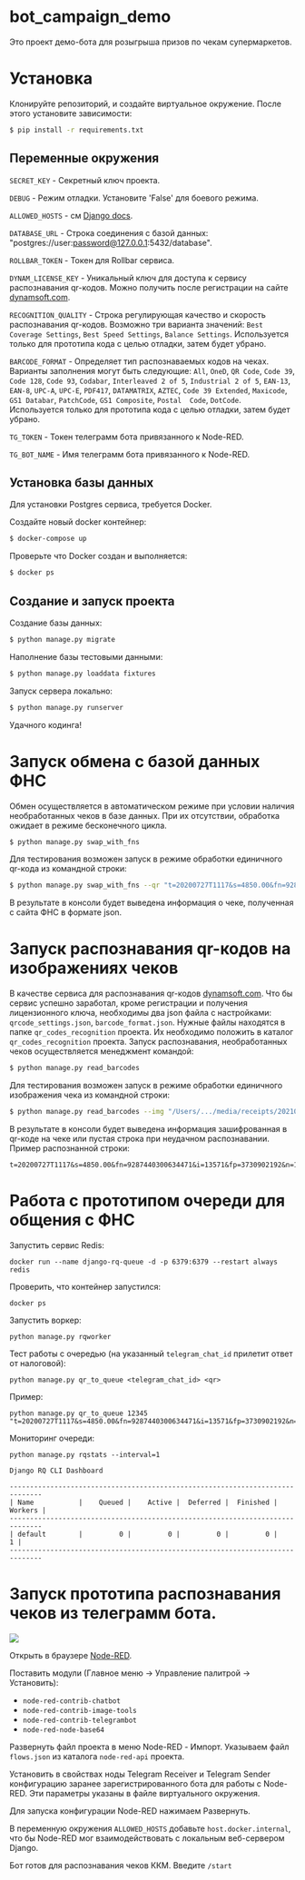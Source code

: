 # bot_campaign_demo

Это проект демо-бота для розыгрыша призов по чекам супермаркетов.

# Установка

Клонируйте репозиторий, и создайте виртуальное окружение. После этого установите зависимости:

```bash
$ pip install -r requirements.txt
```

## Переменные окружения

`SECRET_KEY` - Секретный ключ проекта.

`DEBUG` - Режим отладки. Установите 'False' для боевого режима.

`ALLOWED_HOSTS` - см [Django docs](https://docs.djangoproject.com/en/3.1/ref/settings/#allowed-hosts).

`DATABASE_URL` - Строка соединения с базой данных: "postgres://user:password@127.0.0.1:5432/database".

`ROLLBAR_TOKEN` - Токен для Rollbar сервиса.

`DYNAM_LICENSE_KEY` - Уникальный ключ для доступа к сервису распознавания qr-кодов. Можно получить после регистрации на сайте [dynamsoft.com](https://www.dynamsoft.com).

`RECOGNITION_QUALITY` - Строка регулирующая качество и скорость распознавания qr-кодов. Возможно три варианта значений: `Best Coverage Settings`, `Best Speed Settings`, `Balance Settings`. Используется только для прототипа кода с целью отладки, затем будет убрано.

`BARCODE_FORMAT` - Определяет тип распознаваемых кодов на чеках. Варианты заполнения могут быть следующие: `All`, `OneD`, `QR Code`, `Code 39`, `Code 128`, `Code 93`, `Codabar`, `Interleaved 2 of 5`, `Industrial 2 of 5`, `EAN-13`, `EAN-8`, `UPC-A`, `UPC-E`, `PDF417`, `DATAMATRIX`, `AZTEC`, `Code 39 Extended`, `Maxicode`, `GS1 Databar`, `PatchCode`, `GS1 Composite`, `Postal  Code`, `DotCode`. Используется только для прототипа кода с целью отладки, затем будет убрано.

`TG_TOKEN` - Токен телеграмм бота привязанного к Node-RED.

`TG_BOT_NAME` - Имя телеграмм бота привязанного к Node-RED.


## Установка базы данных

Для установки Postgres сервиса, требуется Docker.

Создайте новый docker контейнер:

```bash
$ docker-compose up
```

Проверьте что Docker создан и выполняется:

```bash
$ docker ps
```

## Создание и запуск проекта

Создание базы данных:

```bash
$ python manage.py migrate
```
Наполнение базы тестовыми данными:

```bash
$ python manage.py loaddata fixtures
```

Запуск сервера локально:

```bash
$ python manage.py runserver
```

Удачного кодинга!


# Запуск обмена с базой данных ФНС

Обмен осуществляется в автоматическом режиме при условии наличия необработанных чеков в базе данных. При их отсутствии, обработка ожидает в режиме бесконечного цикла.

```bash
$ python manage.py swap_with_fns
```

Для тестирования возможен запуск в режиме обработки единичного qr-кода из командной строки:

```bash
$ python manage.py swap_with_fns --qr "t=20200727T1117&s=4850.00&fn=9287440300634471&i=13571&fp=3730902192&n=1"
```
В результате в консоли будет выведена информация о чеке, полученная с сайта ФНС в формате json.


# Запуск распознавания qr-кодов на изображениях чеков

В качестве сервиса для распознавания qr-кодов [dynamsoft.com](https://www.dynamsoft.com). Что бы сервис успешно заработал, кроме регистрации и получения лицензионного ключа, необходимы два json файла с настройками: `qrcode_settings.json`, `barcode_format.json`. Нужные файлы находятся в папке `qr_codes_recognition` проекта. Их необходимо положить в каталог `qr_codes_recognition` проекта.
Запуск распознавания, необработанных чеков осуществляется менеджмент командой:

```bash
$ python manage.py read_barcodes
```

Для тестирования возможен запуск в режиме обработки единичного изображения чека из командной строки:

```bash
$ python manage.py read_barcodes --img "/Users/.../media/receipts/20210430_123506_7RWLprV.jpg"
```

В результате в консоли будет выведена информация зашифрованная в qr-коде на чеке или пустая строка при неудачном распознавании.
Пример распознанной строки:
```
t=20200727T1117&s=4850.00&fn=9287440300634471&i=13571&fp=3730902192&n=1
```


# Работа с прототипом очереди для общения с ФНС

Запустить сервис Redis:
```
docker run --name django-rq-queue -d -p 6379:6379 --restart always redis
```
Проверить, что контейнер запустился:
```
docker ps
```
Запустить воркер:
```
python manage.py rqworker
```
Тест работы с очередью (на указанный `telegram_chat_id` прилетит ответ от налоговой):
```
python manage.py qr_to_queue <telegram_chat_id> <qr>
```
Пример:
```
python manage.py qr_to_queue 12345 "t=20200727T1117&s=4850.00&fn=9287440300634471&i=13571&fp=3730902192&n=1"
```
Мониторинг очереди:
```
python manage.py rqstats --interval=1
```
```
Django RQ CLI Dashboard

------------------------------------------------------------------------------
| Name           |    Queued |    Active |  Deferred |  Finished |   Workers |
------------------------------------------------------------------------------
| default        |         0 |         0 |         0 |         0 |         1 |
------------------------------------------------------------------------------
```

# Запуск прототипа распознавания чеков из телеграмм бота.

![](.assets/node-red-flow.png)

Открыть в браузере [Node-RED](http://127.0.0.1:1880/).

Поставить модули (Главное меню -> Управление палитрой -> Установить):
  - `node-red-contrib-chatbot`
  - `node-red-contrib-image-tools`
  - `node-red-contrib-telegrambot`
  - `node-red-node-base64`

Развернуть файл проекта в меню Node-RED - Импорт. Указываем файл `flows.json` из каталога `node-red-api` проекта.

Установить в свойствах ноды Telegram Receiver и Telegram Sender конфигурацию заранее зарегистрированного бота для работы с Node-RED. Эти параметры указаны в файле виртуального окружения.

Для запуска конфигурации Node-RED нажимаем Развернуть. 

В переменную окружения `ALLOWED_HOSTS` добавьте `host.docker.internal`, что бы Node-RED мог взаимодействовать с локальным веб-сервером Django.

Бот готов для распознавания чеков ККМ. Введите `/start`
